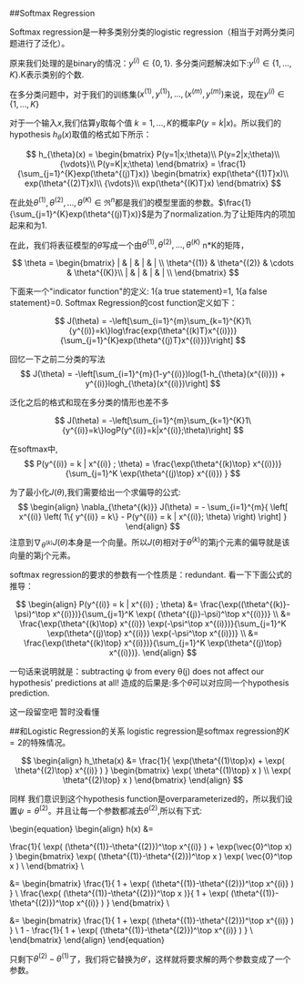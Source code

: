##Softmax Regression

Softmax regression是一种多类别分类的logistic regression（相当于对两分类问题进行了泛化）。

原来我们处理的是binary的情况：$y^{(i)}\in\{0,1\}$.
多分类问题解决如下:$y^{(i)}\in\{1,...,K\}$.K表示类别的个数.


在多分类问题中，对于我们的训练集${(x^{(1)},y^{(1)}),...,(x^{(m)},y^{(m)})}$来说，现在$y^{(i)}\in\{1,...,K\}$

对于一个输入$x$,我们估算y取每个值 $k=1,...,K$的概率$P(y=k|x)$。所以我们的 hypothesis $h_{\theta}(x)$取值的格式如下所示：

$$
        h_{\theta}(x) = \begin{bmatrix}
        P(y=1|x;\theta)\\
        P(y=2|x;\theta)\\
        {\vdots}\\
        P(y=K|x;\theta)
        \end{bmatrix} = \frac{1}{\sum_{j=1}^{K}exp(\theta^{(j)T}x)} \begin{bmatrix}
        exp(\theta^{(1)T}x)\\
        exp(\theta^{(2)T}x)\\
        {\vdots}\\
        exp(\theta^{(K)T}x)
        \end{bmatrix}
$$

在此处$\theta^{(1)},\theta^{(2)},...,\theta^{(K)}\in \mathfrak{R}^n$都是我们的模型里面的参数。$\frac{1}{\sum_{j=1}^{K}exp(\theta^{(j)T}x)}$是为了normalization.为了让矩阵内的项加起来和为1.

在此，我们将表征模型的$\theta$写成一个由$\theta^{(1)},\theta^{(2)},...,\theta^{(K)}$ n*K的矩阵，

$$
	\theta = \begin{bmatrix}
        | & | & | & | \\
        \theta^{(1)}  & \theta^{(2)} &  \cdots & \theta^{(K)}\\
        | & | & | & | \\
        \end{bmatrix}
$$

下面来一个"indicator function"的定义: 1{a true statement}=1, 1{a false statement}=0.
Softmax Regression的cost function定义如下：

$$
        J(\theta) = -\left[\sum_{i=1}^{m}\sum_{k=1}^{K}1\{y^{(i)}=k\}log\frac{exp(\theta^{(k)T}x^{(i)})}{\sum_{j=1}^{K}exp(\theta^{(j)T}x^{(i)})}\right]
$$

回忆一下之前二分类的写法
$$
        J(\theta) = -\left[\sum_{i=1}^{m}(1-y^{(i)})log(1-h_{\theta}(x^{(i)})) + y^{(i)}logh_{\theta}(x^{(i)})\right]
$$

泛化之后的格式和现在多分类的情形也差不多

$$
        J(\theta) = -\left[\sum_{i=1}^{m}\sum_{k=1}^{K}1\{y^{(i)}=k\}logP(y^{(i)}=k|x^{(i)};\theta)\right]
$$

在softmax中,
$$
P(y^{(i)} = k | x^{(i)} ; \theta) = \frac{\exp(\theta^{(k)\top} x^{(i)})}{\sum_{j=1}^K \exp(\theta^{(j)\top} x^{(i)}) }
$$

为了最小化$J(\theta)$,我们需要给出一个求偏导的公式:
$$
\begin{align}
\nabla_{\theta^{(k)}} J(\theta) = - \sum_{i=1}^{m}{ \left[ x^{(i)} \left( 1\{ y^{(i)} = k\}  - P(y^{(i)} = k | x^{(i)}; \theta) \right) \right]  }
\end{align}
$$
注意到$\nabla_{\theta^{(k)}} J(\theta)$本身是一个向量。所以$J(\theta)$相对于$\theta^{(k)}$的第j个元素的偏导就是该向量的第j个元素。

softmax regression的要求的参数有一个性质是：redundant. 看一下下面公式的推导：

$$
\begin{align}
P(y^{(i)} = k | x^{(i)} ; \theta)
&= \frac{\exp((\theta^{(k)}-\psi)^\top x^{(i)})}{\sum_{j=1}^K \exp( (\theta^{(j)}-\psi)^\top x^{(i)})}  \\
&= \frac{\exp(\theta^{(k)\top} x^{(i)}) \exp(-\psi^\top x^{(i)})}{\sum_{j=1}^K \exp(\theta^{(j)\top} x^{(i)}) \exp(-\psi^\top x^{(i)})} \\
&= \frac{\exp(\theta^{(k)\top} x^{(i)})}{\sum_{j=1}^K \exp(\theta^{(j)\top} x^{(i)})}.
\end{align}
$$

一句话来说明就是：subtracting ψ from every θ(j) does not affect our hypothesis’ predictions at all! 
造成的后果是:多个$\theta$可以对应同一个hypothesis prediction.

这一段留空吧 暂时没看懂

##和Logistic Regression的关系
logistic regression是softmax regression的$K=2$的特殊情况。

$$
\begin{align}
h_\theta(x) &=
\frac{1}{ \exp(\theta^{(1)\top}x)  + \exp( \theta^{(2)\top} x^{(i)} ) }
\begin{bmatrix}
\exp( \theta^{(1)\top} x ) \\
\exp( \theta^{(2)\top} x )
\end{bmatrix}
\end{align}
$$

同样 我们意识到这个hypothesis function是overparameterized的，所以我们设置$\psi = \theta^{(2)}$。并且让每一个参数都减去$\theta^{(2)}$,所以有下式:

\begin{equation}
\begin{align}
h(x) &=

\frac{1}{ \exp( (\theta^{(1)}-\theta^{(2)})^\top x^{(i)} ) + \exp(\vec{0}^\top x) }
\begin{bmatrix}
\exp( (\theta^{(1)}-\theta^{(2)})^\top x )
\exp( \vec{0}^\top x ) \\
\end{bmatrix} \\

&=
\begin{bmatrix}
\frac{1}{ 1 + \exp( (\theta^{(1)}-\theta^{(2)})^\top x^{(i)} ) } \\
\frac{\exp( (\theta^{(1)}-\theta^{(2)})^\top x )}{ 1 + \exp( (\theta^{(1)}-\theta^{(2)})^\top x^{(i)} ) }
\end{bmatrix} \\

&=
\begin{bmatrix}
\frac{1}{ 1  + \exp( (\theta^{(1)}-\theta^{(2)})^\top x^{(i)} ) } \\
1 - \frac{1}{ 1  + \exp( (\theta^{(1)}-\theta^{(2)})^\top x^{(i)} ) } \\
\end{bmatrix}
\end{align}
\end{equation}

只剩下$\theta^{(2)}-\theta^{(1)}$了，我们将它替换为$\theta'$，这样就将要求解的两个参数变成了一个参数。

